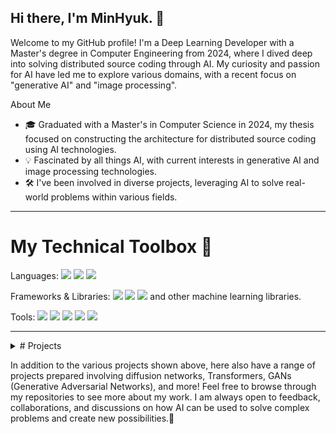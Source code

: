 ## Hi there, I'm MinHyuk. 👋
Welcome to my GitHub profile! I'm a Deep Learning Developer with a Master's degree in Computer Engineering from 2024, where I dived deep into solving distributed source coding through AI. My curiosity and passion for AI have led me to explore various domains, with a recent focus on "generative AI" and "image processing".

About Me
* 🎓 Graduated with a Master's in Computer Science in 2024, my thesis focused on constructing the architecture for distributed source coding using AI technologies.
* 💡 Fascinated by all things AI, with current interests in generative AI and image processing technologies.
* 🛠 I've been involved in diverse projects, leveraging AI to solve real-world problems within various fields.

----------------

# My Technical Toolbox 📕
Languages: <img src="https://img.shields.io/badge/Python-3776AB?style=for-the-badge&logo=Python&logoColor=white"> <img src="https://img.shields.io/badge/java-007396?style=for-the-badge&logo=java&logoColor=white"> <img src="https://img.shields.io/badge/LaTeX-008080?style=for-the-badge&logo=LaTeX&logoColor=white">

Frameworks & Libraries: <img src="https://img.shields.io/badge/PyTorch-EE4C2C?style=for-the-badge&logo=PyTorch&logoColor=white"> <img src="https://img.shields.io/badge/TensorFlow-FF6F00?style=for-the-badge&logo=TensorFlow&logoColor=white"> <img src="https://img.shields.io/badge/NumPy-013243?style=for-the-badge&logo=NumPy&logoColor=white"> and other machine learning libraries.

Tools: <img src="https://img.shields.io/badge/Anaconda-44A833?style=for-the-badge&logo=Anaconda&logoColor=white"> <img src="https://img.shields.io/badge/Jupyter-F37626?style=for-the-badge&logo=Jupyter&logoColor=white"> <img src="https://img.shields.io/badge/PyCharm-000000?style=for-the-badge&logo=PyCharm&logoColor=white"> <img src="https://img.shields.io/badge/github-181717?style=for-the-badge&logo=github&logoColor=white"> <img src="https://img.shields.io/badge/git-F05032?style=for-the-badge&logo=git&logoColor=white">

-----------


<details>
  <summary># Projects </summary>
### My projects showcase a blend of AI application and innovation across different domains:

* 5G-NR Communications Package Development: Try using PyTorch for your 5G NR communication simulator instead of Matlab! With PyTorch, you can more easily simulate 5G NR communication based on deep learning algorithms. Please check here 👉 [💻](https://github.com/K-MinHyuk/CapstoneDesign2022_1_DEML).
  
<p align="center">
  <img src="https://github.com/K-MinHyuk/K-MinHyuk/assets/63450024/9adc7e23-4de5-49e7-8862-130ff6e55e0e" width="400" height="300" />
  <img src="https://github.com/K-MinHyuk/K-MinHyuk/assets/63450024/d90e8d15-e272-4e73-9ee1-d0cc17c2a611" width="400" height="300" />
</p>

* Reinforcement Learning in Gaming: The 2048 game is a fun puzzle game. How about solving this classic game through reinforcement learning? Will the model use a strategy similar to humans, pushing the larger numbers to the corners? Please check here 👉 [🕹️](https://github.com/K-MinHyuk/2048_reinforcement).  

<p align="center">
  <img src="https://github.com/K-MinHyuk/K-MinHyuk/assets/63450024/d9e2e2eb-afe6-446b-92c3-08fe68eda952" />
</p>

* Segmentation in Medical Data: Are you aware that distinguishing the pancreas in abdominal CT images is challenging? Not only is the pancreas difficult to visualize, but pancreatic cancer can also be dangerous. I introduce a model that segments the location of the pancreas. Please check here 👉 [🩻](https://github.com/K-MinHyuk/Pancreas_segmentation). 
  
<p align="center">
  <img src="https://github.com/K-MinHyuk/K-MinHyuk/assets/63450024/4623e559-6e82-4c25-8066-af7de9f6285d" width="300" height="300" />
</p>

* Multi-Modal Segmentation in Medical Data: This project focuses on brain tumor segmentation using multi-modal brain data as input. The output provides probabilities for various types of tumors, including edema, advancing tumor, non-advancing tumor, and necrotic tumor core.  Please check here 👉 [🧑‍⚕️](https://github.com/K-MinHyuk/Multimodal_Brain_tumor_Segmentation). 

<p align="center">
  <img src="https://github.com/K-MinHyuk/K-MinHyuk/assets/63450024/246a7585-b338-475b-a533-9cba90127670"/>
</p>

* Medical Data Classification: Did you know that the diagnosis of tuberculosis is often made solely through the visual assessment by doctors? How about seeking assistance from artificial intelligence? Here is a deep learning model that can be used as an aid in diagnosing tuberculosis in infants. This model estimates the probability of tuberculosis diagnosis in infants and suggests the location of lesions based on Grad Cam. Please check here 👉 [🩺](https://github.com/K-MinHyuk/Pneumonia_Classification).
<p align="center">
  <img src="https://github.com/K-MinHyuk/K-MinHyuk/assets/63450024/54fb6083-24b1-4c89-b95a-5bc18abdb7eb" width="400" height="200" />
  <img src="https://github.com/K-MinHyuk/K-MinHyuk/assets/63450024/a0fab611-5d35-4034-8f75-792a07648b4b" width="400" height="200" />
</p>

* Game Data Analysis: Analyzed game data to derive insights that inform strategy and game design improvements. Please check here 👉 [🎮](https://github.com/K-MinHyuk/OP.gg_hackathon). 
</details>

In addition to the various projects shown above, here also have a range of projects prepared involving diffusion networks, Transformers, GANs (Generative Adversarial Networks), and more!
Feel free to browse through my repositories to see more about my work. 
I am always open to feedback, collaborations, and discussions on how AI can be used to solve complex problems and create new possibilities.👐
